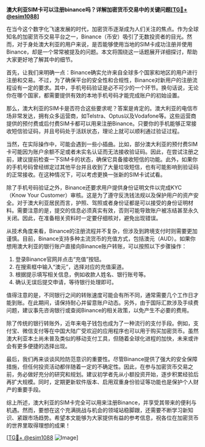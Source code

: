 **澳大利亚SIM卡可以注册binance吗？详解加密货币交易中的关键问题[[TG💪+ @esim1088](https://t.me/s/esim1088)]**

在当今这个数字化飞速发展的时代，加密货币逐渐成为人们关注的焦点。作为全球知名的加密货币交易平台之一，Binance（币安）吸引了无数投资者的目光。然而，对于身处澳大利亚的用户来说，是否能够使用当地的SIM卡成功注册并使用Binance，却是一个常常被提及的问题。本文将围绕这一话题展开详细探讨，帮助大家更好地了解其中的细节。

首先，让我们来明确一点：Binance确实允许来自全球多个国家和地区的用户进行注册和交易。不过，为了确保平台的安全性和合规性，Binance对新用户的注册流程设有一定的要求。其中，手机号码验证是必不可少的一个环节。换句话说，无论你在哪个国家，都需要提供有效的本地手机号码才能完成账户的初始设置。

那么，澳大利亚的SIM卡是否符合这些要求呢？答案是肯定的。澳大利亚的电信市场非常发达，拥有众多运营商，如Telstra、Optus以及Vodafone等。这些运营商提供的预付费或后付费SIM卡都可以用来注册Binance。只要你的手机能够正常接收短信验证码，并且号码处于活跃状态，理论上就可以顺利通过验证过程。

当然，在实际操作中，可能会遇到一些小插曲。比如，部分澳大利亚的预付费SIM卡可能因为账户余额不足或者未实名认证而无法接收验证码。因此，在尝试注册之前，建议提前检查一下SIM卡的状态，确保它具备接收短信的功能。此外，如果你的手机号码曾经绑定过其他平台并且收到了大量垃圾短信，也有可能影响到验证码的正常接收。在这种情况下，可以考虑更换一张新的SIM卡试试看。

除了手机号码验证之外，Binance还要求用户提供身份证明文件以完成KYC（Know Your Customer）审核。这是为了遵守反洗钱法规以及保护用户的资产安全。对于澳大利亚居民而言，护照、驾照或者身份证都是可以接受的身份证明材料。需要注意的是，提交的信息必须真实有效，否则可能导致账户被冻结甚至永久关闭。因此，在准备相关资料时一定要仔细核对，避免出现错误。

从技术角度来看，Binance的注册流程并不复杂，但涉及到跨境支付时则需要更加谨慎。目前，Binance支持多种主流货币的充值方式，包括澳元（AUD）。如果你想用澳大利亚的银行账户直接向Binance账户转账，可以按照以下步骤操作：

1. 登录Binance官网并点击“充值”按钮。
2. 在搜索框中输入“澳元”，选择对应的充值渠道。
3. 根据提示填写相关信息，例如收款人姓名、银行账号等。
4. 确认无误后提交申请，等待银行处理即可。

值得注意的是，不同银行之间的转账速度可能会有所不同，通常需要几个工作日才能到账。在此期间，请保持耐心并留意账户动态。另外，由于国际汇款涉及手续费问题，建议事先咨询银行或查阅Binance的相关政策，以免产生不必要的费用。

除了传统的银行转账外，近年来电子钱包也成为了一种流行的支付手段。例如，支付宝、微信支付等在中国大陆广受欢迎的应用程序也可以用于购买加密货币。虽然澳大利亚本土尚未普及类似的移动支付工具，但随着全球化进程的加快，未来或许会有更多便捷的选择出现。

最后，我们再来谈谈风险防范意识的重要性。尽管Binance提供了强大的安全保障措施，但任何投资活动都伴随着一定的不确定性。因此，在参与加密货币交易之前，务必做好充分的研究和规划。建议初学者先从小额投资开始，逐步积累经验后再扩大规模。同时，定期更新软件版本、启用双重身份验证等功能也是保护个人财产的重要手段。

综上所述，澳大利亚的SIM卡完全可以用来注册Binance，并享受其带来的便利与机遇。然而，要想在这个充满挑战与机会的领域站稳脚跟，还需要不断学习新知识、紧跟市场趋势。希望本文能够为大家提供有益的参考信息，祝各位在加密货币的世界里取得理想的成果！

[[TG💪+ @esim1088](https://t.me/s/esim1088) ![Image](https://i.postimg.cc/4NQfJmqS/Snipaste-2025-05-13-00-14-12.png)]